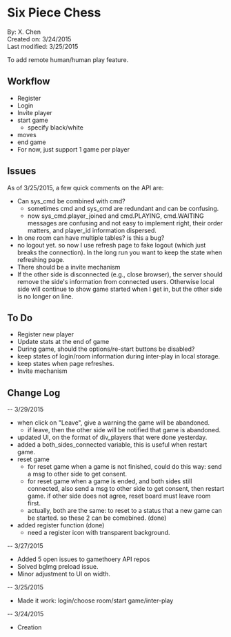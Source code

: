 
<h1>Six Piece Chess</h1>

By: X. Chen  
Created on: 3/24/2015  
Last modified: 3/25/2015

To add remote human/human play feature.


<h2>Workflow</h2>

- Register
- Login
- Invite player
- start game
  - specify black/white
- moves
- end game
- For now, just support 1 game per player


<h2>Issues</h2>

As of 3/25/2015, a few quick comments on the API are:

- Can sys_cmd be combined with cmd?
  - sometimes cmd and sys_cmd are redundant and can be confusing.
  - now sys_cmd.player_joined and cmd.PLAYING, cmd.WAITING messages are confusing and not easy
    to implement right, their order matters, and player_id information dispersed.
- In one room can have multiple tables? is this a bug?
- no logout yet. so now I use refresh page to fake logout (which just breaks the connection).
  In the long run you want to keep the state when refreshing page.
- There should be a invite mechanism
- If the other side is disconnected (e.g., close browser), the server should remove the side's
  information from connected users. Otherwise local side will continue to show game started
  when I get in, but the other side is no longer on line.


<h2>To Do</h2>

- Register new player
- Update stats at the end of game
- During game, should the options/re-start buttons be disabled?
- keep states of login/room information during inter-play in local storage.
- keep states when page refreshes.
- Invite mechanism


<h2>Change Log</h2>

-- 3/29/2015

- when click on "Leave", give a warning the game will be abandoned.
  - if leave, then the other side will be notified that game is abandoned.
- updated UI, on the format of div_players that were done yesterday.
- added a both_sides_connected variable, this is useful when restart game.
- reset game
  - for reset game when a game is not finished, could do this way:
    send a msg to other side to get consent.
  - for reset game when a game is ended, and both sides still connected,
    also send a msg to other side to get consent, then restart game.
    if other side does not agree, reset board must leave room first.
  - actually, both are the same: to reset to a status that a new game can be started.
     so these 2 can be comebined. (done)
- added register function (done)
  - need a register icon with transparent background.

-- 3/27/2015

* Added 5 open issues to gamethoery API repos
* Solved bgImg preload issue.
* Minor adjustment to UI on width.

-- 3/25/2015
* Made it work: login/choose room/start game/inter-play

-- 3/24/2015
* Creation

